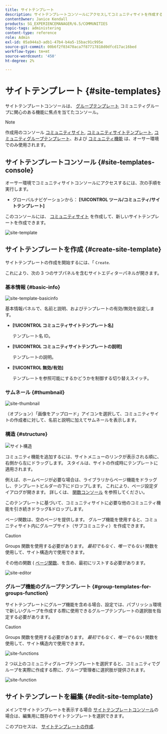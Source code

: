 ```yaml
---
title: サイトテンプレート
description: サイトテンプレートコンソールにアクセスしてコミュニティサイトを作成する方法を説明します。
contentOwner: Janice Kendall
products: SG_EXPERIENCEMANAGER/6.5/COMMUNITIES
topic-tags: administering
content-type: reference
role: Admin
exl-id: 05a944a3-adb1-47b4-b4a5-15bac91c995e
source-git-commit: 00b6f2f03470aca7f87717818d0dfcd17ac16bed
workflow-type: tm+mt
source-wordcount: '450'
ht-degree: 2%

---
```


# サイトテンプレート {#site-templates}

サイトテンプレートコンソールは、 [グループテンプレート](tools-groups.md) コミュニティグループに関心のある機能に焦点を当てたコンソール。

>[!NOTE]
>
>作成用のコンソール [コミュニティサイト](sites-console.md), [コミュニティサイトテンプレート](sites.md), [コミュニティグループテンプレート](tools-groups.md)、および [コミュニティ機能](functions.md) は、オーサー環境でのみ使用されます。

## サイトテンプレートコンソール {#site-templates-console}

オーサー環境でコミュニティサイトコンソールにアクセスするには、次の手順を実行します。

* グローバルナビゲーションから： **[!UICONTROL ツール/コミュニティ/サイトテンプレート]**

このコンソールには、 [コミュニティサイト](sites-console.md) を作成して、新しいサイトテンプレートを作成できます。

![site-template](assets/site-template.png)

## サイトテンプレートを作成 {#create-site-template}

サイトテンプレートの作成を開始するには、「 `Create`.

これにより、次の 3 つのサブパネルを含むサイトエディターパネルが開きます。

### 基本情報 {#basic-info}

![site-template-basicinfo](assets/site-template-basicinfo.png)

基本情報パネルで、名前と説明、およびテンプレートの有効/無効を設定します。

* **[!UICONTROL コミュニティサイトテンプレート名]**

  テンプレート名 ID。

* **[!UICONTROL コミュニティサイトテンプレートの説明]**

  テンプレートの説明。

* **[!UICONTROL 無効/有効]**

  テンプレートを参照可能にするかどうかを制御する切り替えスイッチ。

### サムネール {#thumbnail}

![site-thumbnail](assets/site-thumbnail.png)

（オプション）「画像をアップロード」アイコンを選択して、コミュニティサイトの作成者に対して、名前と説明に加えてサムネールを表示します。

### 構造 {#structure}

![サイト構造](assets/site-structure.png)

コミュニティ機能を追加するには、サイトメニューのリンクが表示される順に、右側から左にドラッグします。 スタイルは、サイトの作成時にテンプレートに適用されます。

例えば、ホームページが必要な場合は、ライブラリからページ機能をドラッグし、テンプレートビルダーの下にドロップします。 これにより、ページ設定ダイアログが開きます。 詳しくは、 [関数コンソール](functions.md) を参照してください。

このテンプレートに基づいて、コミュニティサイトに必要な他のコミュニティ機能を引き続きドラッグ&amp;ドロップします。

ページ関数は、空のページを提供します。 グループ機能を使用すると、コミュニティサイト内にグループサイト（サブコミュニティ）を作成できます。

>[!CAUTION]
>
>Groups 関数を使用する必要があります。 *最初でもなく、唯一でもない* 関数を使用して、サイト構造内で使用できます。
>
>その他の関数 ( [ページ関数](functions.md#page-function)、を含め、最初にリストする必要があります。

![site-editor](assets/site-editor.png)

### グループ機能のグループテンプレート {#group-templates-for-groups-function}

サイトテンプレートにグループ機能を含める場合、設定では、パブリッシュ環境で新しいグループを作成する際に使用できるグループテンプレートの選択肢を指定する必要があります。

>[!CAUTION]
>
>Groups 関数を使用する必要があります。 *最初でもなく、唯一でもない* 関数を使用して、サイト構造内で使用できます。

![site-functions](assets/site-functions.png)

2 つ以上のコミュニティグループテンプレートを選択すると、コミュニティでグループを実際に作成する際に、グループ管理者に選択肢が提供されます。

![site-function](assets/site-functions1.png)

## サイトテンプレートを編集 {#edit-site-template}

メインでサイトテンプレートを表示する場合 [サイトテンプレートコンソール](#site-templates-console)の場合は、編集用に既存のサイトテンプレートを選択できます。

このプロセスは、 [サイトテンプレートの作成](#create-site-template).
